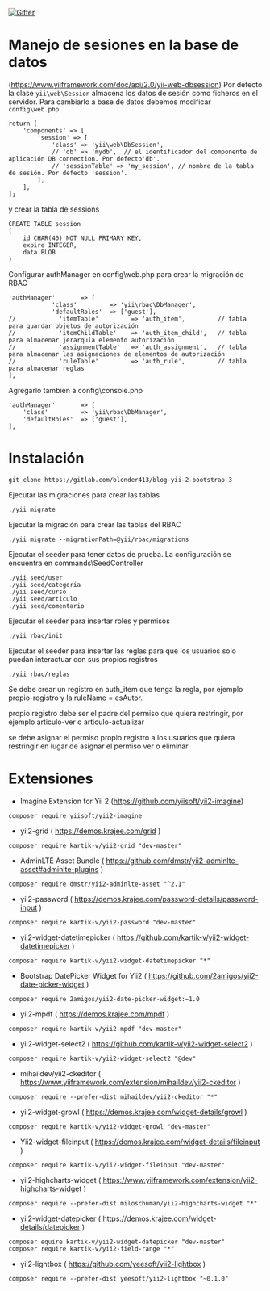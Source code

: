 [![Gitter](https://badges.gitter.im/Yii-Framework-2/blog-yii-2.svg)](https://gitter.im/Yii-Framework-2/blog-yii-2?utm_source=badge&utm_medium=badge&utm_campaign=pr-badge)

# Manejo de sesiones en la base de datos

(https://www.yiiframework.com/doc/api/2.0/yii-web-dbsession) Por defecto la 
clase ```yii\web\Session``` almacena los datos de sesión como ficheros en el 
servidor. Para cambiarlo a base de datos debemos modificar ```config\web.php```
```
return [
    'components' => [
        'session' => [
            'class' => 'yii\web\DbSession',
            // 'db' => 'mydb',  // el identificador del componente de aplicación DB connection. Por defecto'db'.
            // 'sessionTable' => 'my_session', // nombre de la tabla de sesión. Por defecto 'session'.
        ],
    ],
];
```

y crear la tabla de sessions
```
CREATE TABLE session
(
    id CHAR(40) NOT NULL PRIMARY KEY,
    expire INTEGER,
    data BLOB
)
```

Configurar authManager en config\web.php para crear la migración de RBAC
```
'authManager'       => [
            'class'         => 'yii\rbac\DbManager',
            'defaultRoles'  => ['guest'],
//            'itemTable'         => 'auth_item',         // tabla para guardar objetos de autorización
//            'itemChildTable'    => 'auth_item_child',   // tabla para almacenar jerarquía elemento autorización
//            'assignmentTable'   => 'auth_assignment',   // tabla para almacenar las asignaciones de elementos de autorización
//            'ruleTable'         => 'auth_rule',         // tabla para almacenar reglas
],
```

Agregarlo también a config\console.php
```
'authManager'       => [
	'class'         => 'yii\rbac\DbManager',
	'defaultRoles'  => ['guest'],
],
```

# Instalación

```
git clone https://gitlab.com/blonder413/blog-yii-2-bootstrap-3
```

Ejecutar las migraciones para crear las tablas

```
./yii migrate
```

Ejecutar la migración para crear las tablas del RBAC
```
./yii migrate --migrationPath=@yii/rbac/migrations
```
Ejecutar el seeder para tener datos de prueba. La configuración se encuentra en commands\SeedController

```
./yii seed/user
./yii seed/categoria
./yii seed/curso
./yii seed/articulo
./yii seed/comentario
```

Ejecutar el seeder para insertar roles y permisos

```
./yii rbac/init
```

Ejecutar el seeder para insertar las reglas para que los usuarios solo puedan interactuar con sus propios registros

```
./yii rbac/reglas
```

Se debe crear un registro en auth_item que tenga la regla, por ejemplo
propio-registro y la ruleName = esAutor.

propio registro debe ser el padre del permiso que quiera restringir, por ejemplo
articulo-ver o articulo-actualizar

se debe asignar el permiso propio registro a los usuarios que quiera restringir
en lugar de asignar el permiso ver o eliminar

# Extensiones

- Imagine Extension for Yii 2 (https://github.com/yiisoft/yii2-imagine)
```
composer require yiisoft/yii2-imagine
```

- yii2-grid ( https://demos.krajee.com/grid )

```
composer require kartik-v/yii2-grid "dev-master"
```

- AdminLTE Asset Bundle ( https://github.com/dmstr/yii2-adminlte-asset#adminlte-plugins )

```
composer require dmstr/yii2-adminlte-asset "^2.1"
```

- yii2-password ( https://demos.krajee.com/password-details/password-input )

```
composer require kartik-v/yii2-password "dev-master"
```

- yii2-widget-datetimepicker ( https://github.com/kartik-v/yii2-widget-datetimepicker )

```
composer require kartik-v/yii2-widget-datetimepicker "*"
```

- Bootstrap DatePicker Widget for Yii2 ( https://github.com/2amigos/yii2-date-picker-widget )

```
composer require 2amigos/yii2-date-picker-widget:~1.0
```

- yii2-mpdf ( https://demos.krajee.com/mpdf )

```
composer require kartik-v/yii2-mpdf "dev-master"
```

- yii2-widget-select2 ( https://github.com/kartik-v/yii2-widget-select2 )

```
composer require kartik-v/yii2-widget-select2 "@dev"
```

- mihaildev/yii2-ckeditor ( https://www.yiiframework.com/extension/mihaildev/yii2-ckeditor )


```
composer require --prefer-dist mihaildev/yii2-ckeditor "*"
```


- yii2-widget-growl ( https://demos.krajee.com/widget-details/growl )

```
composer require kartik-v/yii2-widget-growl "dev-master"
```

- Yii2-widget-fileinput ( https://demos.krajee.com/widget-details/fileinput )

```
composer require kartik-v/yii2-widget-fileinput "dev-master"
```

- yii2-highcharts-widget ( https://www.yiiframework.com/extension/yii2-highcharts-widget )


```
composer require --prefer-dist miloschuman/yii2-highcharts-widget "*"
```

- yii2-widget-datepicker ( https://demos.krajee.com/widget-details/datepicker )


```
composer equire kartik-v/yii2-widget-datepicker "dev-master"
composer require kartik-v/yii2-field-range "*"
```


- yii2-lightbox ( https://github.com/yeesoft/yii2-lightbox )
```
composer require --prefer-dist yeesoft/yii2-lightbox "~0.1.0"
```
